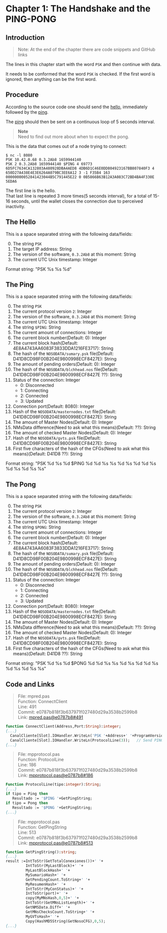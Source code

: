 # Chapter 1: The Handshake and the PING-PONG

## Introduction

> Note: At the end of the chapter there are code snippets and GitHub links

The lines in this chapter start with the word `PSK` and then continue with data.

It needs to be conformed that the word `PSK` is checked. If the first word is ignored, then anything can be the first word.

## Procedure

According to the source code one should send the [hello](#the-hello), immediately followed by the [ping](#the-ping).

The [ping](#the-ping) should then be sent on a continuous loop of 5 seconds interval.

> **Note**  
> Need to find out more about when to expect the pong.

This is the data that comes out of a node trying to connect:

```console
$ nc -l 8080
PSK 10.42.0.68 0.3.2Ab8 1659944140
PSK 2 0.3.2Ab8 1659944140 $PING 4 69773 6D5FC7634CA132803A480928DBA4AED8 4DB6D1C46E0DD804923167BB807840F3 4 650D27A438E4E3E6264A079BC3EE6A12 3 -1 F35B4 163 00000000052841423044B5C791445E22 0 0B5866B63B12A3A083C72BD4BA4F330E 5EDA6
```

The first line is the hello.  
That last line is repeated 3 more times(5 seconds interval), for a total of 15-16 seconds, until the wallet closes the connection due to perceived inactivity.

## The Hello

This is a space separated string with the following data/fields:

0. The string `PSK`
1. The target IP address: String
2. The version of the software, `0.3.2Ab8` at this moment: String
3. The current UTC Unix timestamp: Integer

Format string: "PSK %s %s %d"

## The Ping

This is a space separated string with the following data/fields:

0. The string `PSK`
1. The current protocol version `2`: Integer
2. The version of the software, `0.3.2Ab8` at this moment: String
3. The current UTC Unix timestamp: Integer
4. The string `$PING`: String
5. The current amount of connections: Integer
6. The current block number(Default: 0): Integer
7. The current block hash(Default: 4E8A4743AA6083F3833DDA1216FE3717): String
8. The hash of the `NOSODATA/sumary.psk` file(Default: D41D8CD98F00B204E9800998ECF8427E): String
9. The amount of pending orders(Default: 0): Integer
10. The hash of the `NOSODATA/blchhead.nos` file(Default: D41D8CD98F00B204E9800998ECF8427E ??): String
11. Status of the connection: Integer
    - 0: Disconnected
    - 1: Connecting
    - 2: Connected
    - 3: Updated
12. Connection port(Default: 8080): Integer
13. Hash of the `NOSODATA/masternodes.txt` file(Default: D41D8CD98F00B204E9800998ECF8427E): String
14. The amount of Master Nodes(Default: 0): Integer
15. NMsData difference(Need to ask what this means)(Default: ??): String
16. The amount of checked Master Nodes(Default: 0): Integer
17. Hash of the `NOSODATA/gvts.psk` file(Default: D41D8CD98F00B204E9800998ECF8427E): String
18. First five characters of the hash of the CFGs(Need to ask what this means)(Default: D41D8 ??): String

Format string: "PSK %d %s %d $PING %d %d %s %s %d %s %d %d %s %d %s %d %s %s"

## The Pong

This is a space separated string with the following data/fields:

0. The string `PSK`
1. The current protocol version `2`: Integer
2. The version of the software, `0.3.2Ab8` at this moment: String
3. The current UTC Unix timestamp: Integer
4. The string `$PONG`: String
5. The current amount of connections: Integer
6. The current block number(Default: 0): Integer
7. The current block hash(Default: 4E8A4743AA6083F3833DDA1216FE3717): String
8. The hash of the `NOSODATA/sumary.psk` file(Default: D41D8CD98F00B204E9800998ECF8427E): String
9. The amount of pending orders(Default: 0): Integer
10. The hash of the `NOSODATA/blchhead.nos` file(Default: D41D8CD98F00B204E9800998ECF8427E ??): String
11. Status of the connection: Integer
    - 0: Disconnected
    - 1: Connecting
    - 2: Connected
    - 3: Updated
12. Connection port(Default: 8080): Integer
13. Hash of the `NOSODATA/masternodes.txt` file(Default: D41D8CD98F00B204E9800998ECF8427E): String
14. The amount of Master Nodes(Default: 0): Integer
15. NMsData difference(Need to ask what this means)(Default: ??): String
16. The amount of checked Master Nodes(Default: 0): Integer
17. Hash of the `NOSODATA/gvts.psk` file(Default: D41D8CD98F00B204E9800998ECF8427E): String
18. First five characters of the hash of the CFGs(Need to ask what this means)(Default: D41D8 ??): String

Format string: "PSK %d %s %d $PONG %d %d %s %s %d %s %d %d %s %d %s %d %s %s"

## Code and Links

> File: mpred.pas  
> Function: ConnectClient  
> Line: 491  
> Commit: e0787b818f3b637971f027480d29a3538b2599b8  
> Link: [mpred.pas@e0787b8#491](https://github.com/Noso-Project/NosoWallet/blob/e0787b818f3b637971f027480d29a3538b2599b8/mpred.pas#L491)

```pas
function ConnectClient(Address,Port:String):integer;
{...}
  CanalCliente[Slot].IOHandler.WriteLn('PSK '+Address+' '+ProgramVersion+subversion+' '+UTCTime);
  CanalCliente[Slot].IOHandler.WriteLn(ProtocolLine(3));   // Send PING
{...}
```

> File: mpprotocol.pas  
> Function: ProtocolLine  
> Line: 186  
> Commit: e0787b818f3b637971f027480d29a3538b2599b8  
> Link: [mpprotocol.pas@e0787b8#186](https://github.com/Noso-Project/NosoWallet/blob/e0787b818f3b637971f027480d29a3538b2599b8/mpprotocol.pas#L186)

```pas
Function ProtocolLine(tipo:integer):String;
{...}
if tipo = Ping then
   Resultado := '$PING '+GetPingString;
if tipo = Pong then
   Resultado := '$PONG '+GetPingString;
{...}
```

> File: mpprotocol.pas  
> Function: GetPingString  
> Line: 513  
> Commit: e0787b818f3b637971f027480d29a3538b2599b8  
> Link: [mpprotocol.pas@e0787b8#513](https://github.com/Noso-Project/NosoWallet/blob/e0787b818f3b637971f027480d29a3538b2599b8/mpprotocol.pas#L513)

```pas
function GetPingString():string;
{...}
result :=IntToStr(GetTotalConexiones())+' '+
         IntToStr(MyLastBlock)+' '+
         MyLastBlockHash+' '+
         MySumarioHash+' '+
         GetPendingCount.ToString+' '+
         MyResumenHash+' '+
         IntToStr(MyConStatus)+' '+
         IntToStr(port)+' '+
         copy(MyMNsHash,0,5)+' '+
         IntToStr(GetMNsListLength)+' '+
         GetNMSData.Diff+' '+
         GetMNsChecksCount.ToString+' '+
         MyGVTsHash+' '+
         Copy(HashMD5String(GetNosoCFG),0,5);
{...}
```
